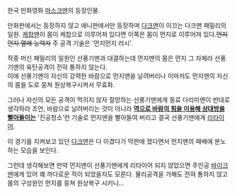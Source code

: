 한국 만화영화 [마스크맨](%EB%A7%88%EC%8A%A4%ED%81%AC%EB%A7%A8.md)의 등장인물.

만화판에서는 등장하지 않고 애니판에서만 등장하며 [다크맨](%EB%8B%A4%ED%81%AC%EB%A7%A8.md)이 이끄는 다크맨
패밀리의 일원. [케찹맨](%EC%BC%80%EC%B0%B9%EB%A7%A8.md)이 몸이 케찹으로 이루어져 있다면 이쪽은 몸이 먼지로
이루어져 있다.<del>먼지먼지 열매 능력자</del> 주 공격 기술은 '먼지먼지 러시'.

작중 머신 패밀리의 일원인 선풍기맨과 대결하는데 먼지맨의 몸은 먼지 그 자체라 선풍기맨의 육탄공격이 전혀 통하지 않는다.  
이에 선풍기맨이 자신의 강력한 바람으로 먼지맨을 날려버리나 이마저도 먼지맨의 자신의 몸을 도로 뭉쳐 원상복구시켜서 무효화.

그러나 자신의 모든 공격이 먹히지 않자 절망하는 선풍기맨에게 동료 다리미맨이 반대로 생각하라 조언, 바람으로 날려버리는 것이 아니라
**[역으로 바람의 힘을 이용해 상대방을 빨아들이는](%ED%92%8D%ED%98%88.md)** '진공청소'란 기술로 먼지맨을
빨아들여 버리고 결국 선풍기맨에게 [리타이어](%EB%A6%AC%ED%83%80%EC%9D%B4%EC%96%B4.md).

이 경기를 지켜보고 있던 [다크맨](%EB%8B%A4%ED%81%AC%EB%A7%A8.md)은 다 이겼다가 막판에 졌다면서 먼지맨의
패배에 분노하는 모습을 보인다.

그런데 생각해보면 만약 먼지맨이 선풍기맨에게 리타이어 되지 않았으면 주인공
[바이크맨](%EB%B0%94%EC%9D%B4%ED%81%AC%EB%A7%A8.md)에게 있어 꽤 까다로운 적이 되었을지도 모른다.
물리공격을 가해도 전혀 통하지 않고 몸의 구성원인 먼지를 뭉쳐 원상복구 시키니...

